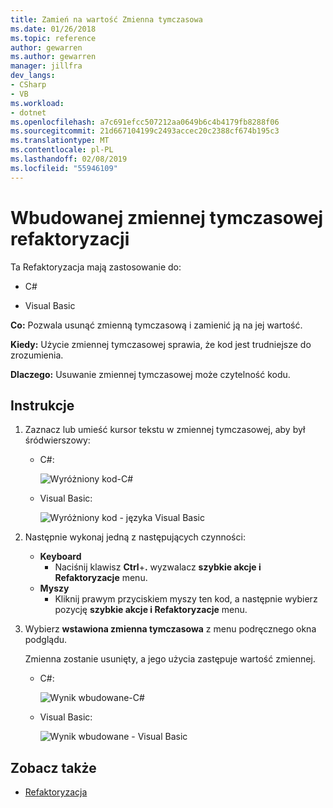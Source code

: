 ```yaml
---
title: Zamień na wartość Zmienna tymczasowa
ms.date: 01/26/2018
ms.topic: reference
author: gewarren
ms.author: gewarren
manager: jillfra
dev_langs:
- CSharp
- VB
ms.workload:
- dotnet
ms.openlocfilehash: a7c691efcc507212aa0649b6c4b4179fb8288f06
ms.sourcegitcommit: 21d667104199c2493accec20c2388cf674b195c3
ms.translationtype: MT
ms.contentlocale: pl-PL
ms.lasthandoff: 02/08/2019
ms.locfileid: "55946109"
---
```

# <a name="inline-a-temporary-variable-refactoring"></a>Wbudowanej zmiennej tymczasowej refaktoryzacji

Ta Refaktoryzacja mają zastosowanie do:

- C#

- Visual Basic

**Co:** Pozwala usunąć zmienną tymczasową i zamienić ją na jej wartość.

**Kiedy:** Użycie zmiennej tymczasowej sprawia, że kod jest trudniejsze do zrozumienia.

**Dlaczego:** Usuwanie zmiennej tymczasowej może czytelność kodu.

## <a name="how-to"></a>Instrukcje

1. Zaznacz lub umieść kursor tekstu w zmiennej tymczasowej, aby był śródwierszowy:

   - C#:

       ![Wyróżniony kod-C#](media/inline-highlight-cs.png)

   - Visual Basic:

       ![Wyróżniony kod - języka Visual Basic](media/inline-highlight-vb.png)

2. Następnie wykonaj jedną z następujących czynności:

   - **Keyboard**
      - Naciśnij klawisz **Ctrl**+**.** wyzwalacz **szybkie akcje i Refaktoryzacje** menu.
   - **Myszy**
      - Kliknij prawym przyciskiem myszy ten kod, a następnie wybierz pozycję **szybkie akcje i Refaktoryzacje** menu.

3. Wybierz **wstawiona zmienna tymczasowa** z menu podręcznego okna podglądu.

   Zmienna zostanie usunięty, a jego użycia zastępuje wartość zmiennej.

   - C#:

      ![Wynik wbudowane-C#](media/inline-result-cs.png)

   - Visual Basic:

      ![Wynik wbudowane - Visual Basic](media/inline-result-vb.png)

## <a name="see-also"></a>Zobacz także

- [Refaktoryzacja](../refactoring-in-visual-studio.md)